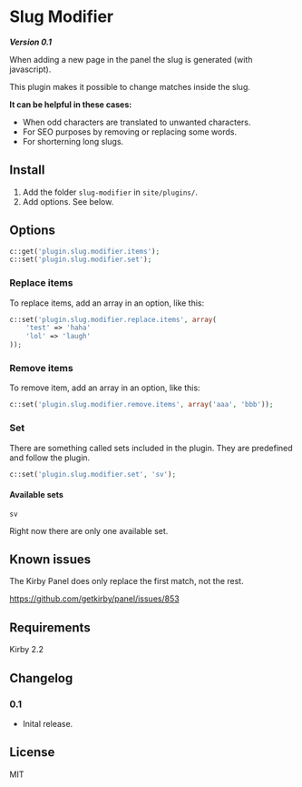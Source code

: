 # Slug Modifier

***Version 0.1***

When adding a new page in the panel the slug is generated (with javascript).

This plugin makes it possible to change matches inside the slug.

**It can be helpful in these cases:**

- When odd characters are translated to unwanted characters.
- For SEO purposes by removing or replacing some words.
- For shorterning long slugs.

## Install

1. Add the folder `slug-modifier` in `site/plugins/`.
1. Add options. See below.

## Options

```php
c::get('plugin.slug.modifier.items');
c::set('plugin.slug.modifier.set');
```

### Replace items

To replace items, add an array in an option, like this:

```php
c::set('plugin.slug.modifier.replace.items', array(
	'test' => 'haha'
	'lol' => 'laugh'
));
```

### Remove items

To remove item, add an array in an option, like this:

```php
c::set('plugin.slug.modifier.remove.items', array('aaa', 'bbb'));
```

### Set

There are something called sets included in the plugin. They are predefined and follow the plugin.

```php
c::set('plugin.slug.modifier.set', 'sv');
```

#### Available sets

```
sv
```

Right now there are only one available set.

## Known issues

The Kirby Panel does only replace the first match, not the rest.

https://github.com/getkirby/panel/issues/853

## Requirements

Kirby 2.2

## Changelog

### 0.1

- Inital release.

## License

MIT